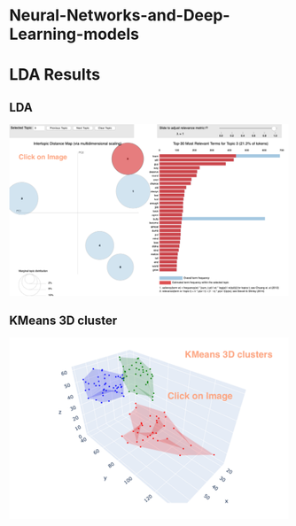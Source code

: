 # Neural-Networks-and-Deep-Learning-models

# LDA Results

## LDA 
[<img src="https://github.com/Kishore1818/Neural-Networks-and-Deep-Learning-models/blob/6e9357506d2bc5dc2a5e6adb228eb0b1ec419187/NLP_sample_images/LDA_proj_visualizations_sample.png">](https://kishore1818.github.io/Neural-Networks-and-Deep-Learning-models/NLP_sample_images/lda_proj_visualizations.html)

## KMeans 3D cluster
[<img src="https://github.com/Kishore1818/Neural-Networks-and-Deep-Learning-models/blob/d72aa2794a6c2f23824bbbac71911e8aa7f045e3/NLP_sample_images/KMeans_clusters_3d.png">](https://kishore1818.github.io/Neural-Networks-and-Deep-Learning-models/NLP_sample_images/Kmeans_cluster_3d_git.html)
